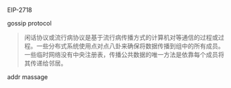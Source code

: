 EIP-2718

gossip protocol
> 闲话协议或流行病协议是基于流行病传播方式的计算机对等通信的过程或过程。一些分布式系统使用点对点八卦来确保将数据传播到组中的所有成员。一些临时网络没有中央注册表，传播公共数据的唯一方法是依靠每个成员将其传递给邻居。 

addr massage

